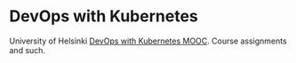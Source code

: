 # DevOps with Kubernetes

University of Helsinki [DevOps with Kubernetes MOOC](https://devopswithkubernetes.com/). Course assignments and such.

